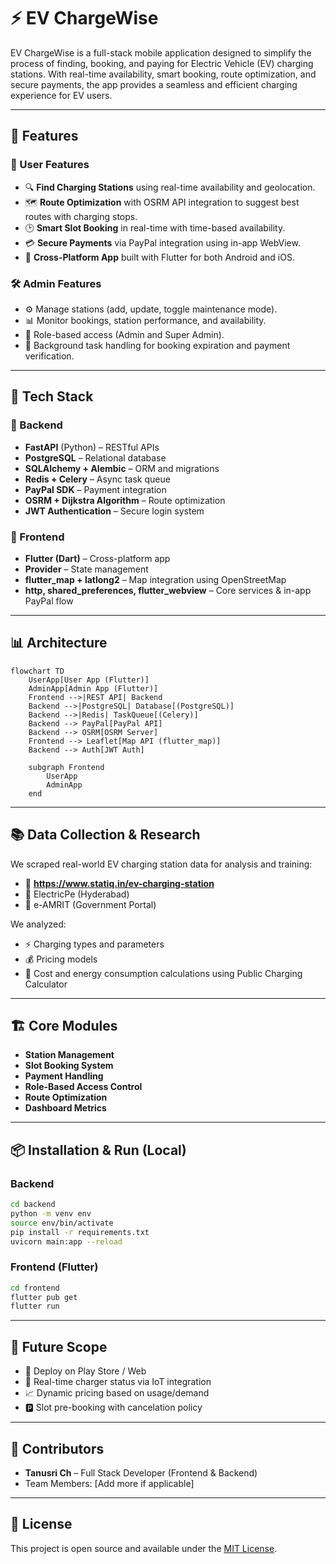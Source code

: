 
# ⚡ EV ChargeWise

EV ChargeWise is a full-stack mobile application designed to simplify the process of finding, booking, and paying for Electric Vehicle (EV) charging stations. With real-time availability, smart booking, route optimization, and secure payments, the app provides a seamless and efficient charging experience for EV users.

---

## 🚀 Features

### 👥 User Features
- 🔍 **Find Charging Stations** using real-time availability and geolocation.
- 🗺️ **Route Optimization** with OSRM API integration to suggest best routes with charging stops.
- 🕑 **Smart Slot Booking** in real-time with time-based availability.
- 💳 **Secure Payments** via PayPal integration using in-app WebView.
- 📱 **Cross-Platform App** built with Flutter for both Android and iOS.

### 🛠️ Admin Features
- ⚙️ Manage stations (add, update, toggle maintenance mode).
- 📊 Monitor bookings, station performance, and availability.
- 🔐 Role-based access (Admin and Super Admin).
- 🧠 Background task handling for booking expiration and payment verification.

---

## 🧠 Tech Stack

### 🔧 Backend
- **FastAPI** (Python) – RESTful APIs
- **PostgreSQL** – Relational database
- **SQLAlchemy + Alembic** – ORM and migrations
- **Redis + Celery** – Async task queue
- **PayPal SDK** – Payment integration
- **OSRM + Dijkstra Algorithm** – Route optimization
- **JWT Authentication** – Secure login system

### 📱 Frontend
- **Flutter (Dart)** – Cross-platform app
- **Provider** – State management
- **flutter_map + latlong2** – Map integration using OpenStreetMap
- **http, shared_preferences, flutter_webview** – Core services & in-app PayPal flow

---

## 📊 Architecture

```mermaid
flowchart TD
    UserApp[User App (Flutter)]
    AdminApp[Admin App (Flutter)]
    Frontend -->|REST API| Backend
    Backend -->|PostgreSQL| Database[(PostgreSQL)]
    Backend -->|Redis| TaskQueue[(Celery)]
    Backend --> PayPal[PayPal API]
    Backend --> OSRM[OSRM Server]
    Frontend --> Leaflet[Map API (flutter_map)]
    Backend --> Auth[JWT Auth]

    subgraph Frontend
        UserApp
        AdminApp
    end
```

---

## 📚 Data Collection & Research

We scraped real-world EV charging station data for analysis and training:
- 🔗 **https://www.statiq.in/ev-charging-station**
- 🔗 ElectricPe (Hyderabad)
- 🔗 e-AMRIT (Government Portal)

We analyzed:
- ⚡ Charging types and parameters
- 💰 Pricing models
- 🧮 Cost and energy consumption calculations using Public Charging Calculator

---

## 🏗️ Core Modules

- **Station Management**
- **Slot Booking System**
- **Payment Handling**
- **Role-Based Access Control**
- **Route Optimization**
- **Dashboard Metrics**

---

## 📦 Installation & Run (Local)

### Backend
```bash
cd backend
python -m venv env
source env/bin/activate
pip install -r requirements.txt
uvicorn main:app --reload
```

### Frontend (Flutter)
```bash
cd frontend
flutter pub get
flutter run
```

---

## 📌 Future Scope

- 🔁 Deploy on Play Store / Web
- 🛜 Real-time charger status via IoT integration
- 📈 Dynamic pricing based on usage/demand
- 🅿️ Slot pre-booking with cancelation policy

---

## 🤝 Contributors

- **Tanusri Ch** – Full Stack Developer (Frontend & Backend)
- Team Members: [Add more if applicable]

---

## 📃 License

This project is open source and available under the [MIT License](LICENSE).
